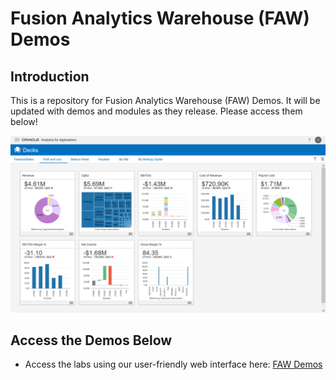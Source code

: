 # Fusion Analytics Warehouse (FAW) Demos

## Introduction

This is a repository for Fusion Analytics Warehouse (FAW) Demos. It will be updated with demos and modules as they release. Please access them below!

![](./DemoOverview/images/faw-ui.png " ")

## Access the Demos Below

- Access the labs using our user-friendly web interface here: [FAW Demos](https://amnisia.github.io/faw-demos/)

